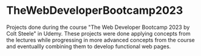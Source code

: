 # TheWebDeveloperBootcamp2023

Projects done during the course "The Web Developer Bootcamp 2023 by  Colt Steele" in Udemy. These projects were done applying concepts from the lectures while progressing in more advanced concepts from the course and eventuallly combining them to develop functional web pages.

